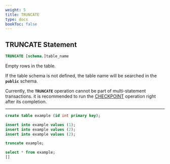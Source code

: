 ```yaml
---
weight: 5
title: TRUNCATE
type: docs
bookToc: false
---
```


## TRUNCATE Statement

```SQL
TRUNCATE [schema.]table_name
```

Empty rows in the table.

If the table schema is not defined, the table name will be searched in the **`public`** schema.

Currently, the **`TRUNCATE`** operation cannot be part of multi-statement transactions.
it is recommended to run the [CHECKPOINT](/docs/storage/checkpoint) operation right after its completion.

---

```SQL
create table example (id int primary key);

insert into example values (1);
insert into example values (2);
insert into example values (2);

truncate example;

select * from example;
[]
```
